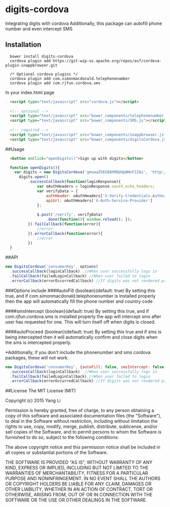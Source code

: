 # digits-cordova
Integrating digits with cordova
Additionally, this package can autofill phone number and even intercept SMS

## Installation
```
  bower install digits-cordova
  cordova plugin add https://git-wip-us.apache.org/repos/asf/cordova-plugin-inappbrowser.git
  
  /* Optional cordova plugins */
  cordova plugin add com.simonmacdonald.telephonenumber
  cordova plugin add com.rjfun.cordova.sms
```

In your index.html page

```html
  <script type="text/javascript" src="cordova.js"></script>
  
  <!-- optional -->
  <script type="text/javascript" src="bower_components/telephonenumber.js"></script>
  <script type="text/javascript" src="bower_components/SMS.js"></script>
  
  <!-- required -->
  <script type="text/javascript" src="bower_components/inappbrowser.js"></script>
  <script type="text/javascript" src="bower_components/digitsCordova.js"></script>
```

##Usage

```html
  <button onClick="openDigits()">Sign up with digits</button>
```

```javascript
  function openDigits(){
    var digits = new DigitsCordova('gmoaaZhEG88hMQUdpWHnF1IAz', 'http://yourUrl.com'); //Replace with your own consumerKey and your url
      digits.open()
          .successCallback(function(loginResponse){
              var oAuthHeaders = loginResponse.oauth_echo_headers;
              var verifyData = {
                  authHeader: oAuthHeaders['X-Verify-Credentials-Authorization'],
                  apiUrl: oAuthHeaders['X-Auth-Service-Provider']
              };
             
              $.post('/verify', verifyData)
                  .done(function(){ window.reload(); });
          }).failCallback(function(error){
              //error
          }).errorCallback(function(error){
              //error
          })
  }
```

##API
```javascript
new DigitsCordova('consumerKey', options)
  .successCallback(loginCallback)  //When user successfully logs in
  .failCallback(failedLoginCallback) //When user failed to login
  .errorCallback(errorOccurredCallback) //If digits was not rendered properly
```  
  
###Options include
####autoFill {boolean}(default: true)
  By setting this true, and if com.simonmacdonald.telephonenumber is installed properly then the app will automatically fill the phone number and country code
  
####smsIntercept {boolean}(default: true)
  By setting this true, and if com.rjfun.cordova.sms is installed properly the app will intercept sms after user has requested for one.  This will turn itself off when digits is closed.
  
####autoProceed {boolean}(default: true)
  By setting this true and if sms is being intercepted then it will automatically confirm and close digits when the sms is intercepted properly.
  
*Additionally, if you don't include the phonenumber and sms cordova packages, these will not work.

```javascript
new DigitsCordova('consumerKey', {autoFill: false, smsIntercept: false, autoProceed: false})
  .successCallback(loginCallback)  //When user successfully logs in
  .failCallback(failedLoginCallback) //When user failed to login
  .errorCallback(errorOccurredCallback) //If digits was not rendered properly
```  
##License
The MIT License (MIT)

Copyright (c) 2015 Yang Li

Permission is hereby granted, free of charge, to any person obtaining a copy
of this software and associated documentation files (the "Software"), to deal
in the Software without restriction, including without limitation the rights
to use, copy, modify, merge, publish, distribute, sublicense, and/or sell
copies of the Software, and to permit persons to whom the Software is
furnished to do so, subject to the following conditions:

The above copyright notice and this permission notice shall be included in all
copies or substantial portions of the Software.

THE SOFTWARE IS PROVIDED "AS IS", WITHOUT WARRANTY OF ANY KIND, EXPRESS OR
IMPLIED, INCLUDING BUT NOT LIMITED TO THE WARRANTIES OF MERCHANTABILITY,
FITNESS FOR A PARTICULAR PURPOSE AND NONINFRINGEMENT. IN NO EVENT SHALL THE
AUTHORS OR COPYRIGHT HOLDERS BE LIABLE FOR ANY CLAIM, DAMAGES OR OTHER
LIABILITY, WHETHER IN AN ACTION OF CONTRACT, TORT OR OTHERWISE, ARISING FROM,
OUT OF OR IN CONNECTION WITH THE SOFTWARE OR THE USE OR OTHER DEALINGS IN THE
SOFTWARE.
